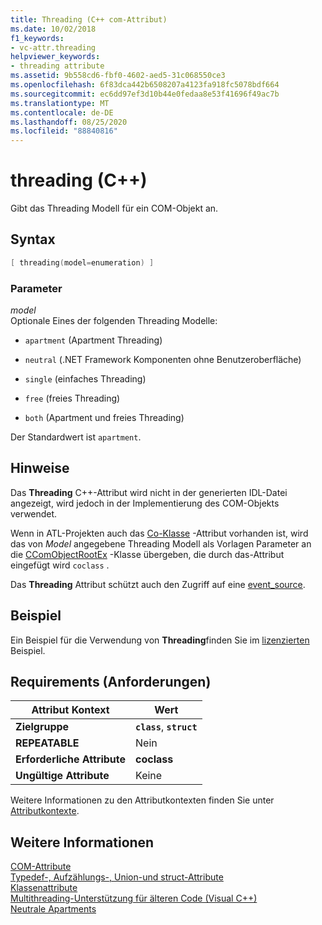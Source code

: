 ```yaml
---
title: Threading (C++ com-Attribut)
ms.date: 10/02/2018
f1_keywords:
- vc-attr.threading
helpviewer_keywords:
- threading attribute
ms.assetid: 9b558cd6-fbf0-4602-aed5-31c068550ce3
ms.openlocfilehash: 6f83dca442b6508207a4123fa918fc5078bdf664
ms.sourcegitcommit: ec6dd97ef3d10b44e0fedaa8e53f41696f49ac7b
ms.translationtype: MT
ms.contentlocale: de-DE
ms.lasthandoff: 08/25/2020
ms.locfileid: "88840816"
---
```

# <a name="threading-c"></a>threading (C++)

Gibt das Threading Modell für ein COM-Objekt an.

## <a name="syntax"></a>Syntax

```cpp
[ threading(model=enumeration) ]
```

### <a name="parameters"></a>Parameter

*model*<br/>
Optionale Eines der folgenden Threading Modelle:

- `apartment` (Apartment Threading)

- `neutral` (.NET Framework Komponenten ohne Benutzeroberfläche)

- `single` (einfaches Threading)

- `free` (freies Threading)

- `both` (Apartment und freies Threading)

Der Standardwert ist `apartment`.

## <a name="remarks"></a>Hinweise

Das **Threading** C++-Attribut wird nicht in der generierten IDL-Datei angezeigt, wird jedoch in der Implementierung des COM-Objekts verwendet.

Wenn in ATL-Projekten auch das [Co-Klasse](coclass.md) -Attribut vorhanden ist, wird das von *Model* angegebene Threading Modell als Vorlagen Parameter an die [CComObjectRootEx](../../atl/reference/ccomobjectrootex-class.md) -Klasse übergeben, die durch das-Attribut eingefügt wird `coclass` .

Das **Threading** Attribut schützt auch den Zugriff auf eine [event_source](event-source.md).

## <a name="example"></a>Beispiel

Ein Beispiel für die Verwendung von **Threading**finden Sie im [lizenzierten](licensed.md) Beispiel.

## <a name="requirements"></a>Requirements (Anforderungen)

| Attribut Kontext | Wert |
|-|-|
|**Zielgruppe**|**`class`**, **`struct`**|
|**REPEATABLE**|Nein|
|**Erforderliche Attribute**|**coclass**|
|**Ungültige Attribute**|Keine|

Weitere Informationen zu den Attributkontexten finden Sie unter [Attributkontexte](cpp-attributes-com-net.md#contexts).

## <a name="see-also"></a>Weitere Informationen

[COM-Attribute](com-attributes.md)<br/>
[Typedef-, Aufzählungs-, Union-und struct-Attribute](typedef-enum-union-and-struct-attributes.md)<br/>
[Klassenattribute](class-attributes.md)<br/>
[Multithreading-Unterstützung für älteren Code (Visual C++)](../../parallel/multithreading-support-for-older-code-visual-cpp.md)<br/>
[Neutrale Apartments](/windows/win32/cossdk/neutral-apartments)
